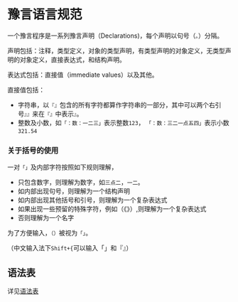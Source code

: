 
# 豫言语言规范

一个豫言程序是一系列豫言声明（Declarations)，每个声明以句号（`。`）分隔。

声明包括：注释，类型定义，对象的类型声明，有类型声明的对象定义，无类型声明的对象定义，直接表达式，和结构声明。

表达式包括：直接值（immediate values）以及其他。

直接值包括：
- 字符串，以`『』`包含的所有字符都算作字符串的一部分，其中可以两个右引号`』』`来在`『』`中表示`』`。
- 整数及小数，如`「：数：一二三」`表示整数`123`， `「：数：三二一点五四」`表示小数`321.54`

### 关于括号的使用
一对`「」`及内部字符按照如下规则理解，
- 只包含数字，则理解为数字，如`三点二`，`一二`。
- 如内部出现句号，则理解为一个结构声明
- 如内部出现其他括号和引号，则理解为一个复杂表达式
- 如果出现一些预留的特殊字符，例如（《》）,则理解为一个复杂表达式
- 否则理解为一个名字

为了方便输入，`（）`被视为`「」`。

（中文输入法下`Shift+{`可以输入「」和『』）

## 语法表

详见[语法表](SyntaxSheet.md)


